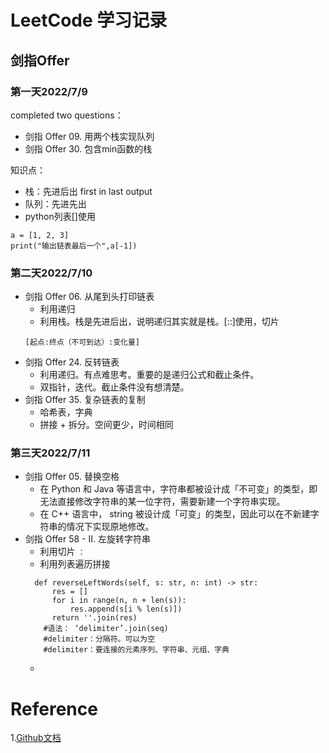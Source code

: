 # LeetCode 学习记录
## 剑指Offer
### 第一天2022/7/9
completed two questions：
- 剑指 Offer 09. 用两个栈实现队列
- 剑指 Offer 30. 包含min函数的栈

知识点：
- 栈：先进后出 first in last output  
- 队列：先进先出
- python列表[]使用
```
a = [1, 2, 3]
print("输出链表最后一个",a[-1])
```

### 第二天2022/7/10
- 剑指 Offer 06. 从尾到头打印链表
  - 利用递归
  - 利用栈。栈是先进后出，说明递归其实就是栈。[::]使用，切片
  ```
  [起点:终点（不可到达）:变化量]
  ```
- 剑指 Offer 24. 反转链表
  - 利用递归。有点难思考。重要的是递归公式和截止条件。
  - 双指针，迭代。截止条件没有想清楚。
- 剑指 Offer 35. 复杂链表的复制
  - 哈希表，字典
  - 拼接 + 拆分。空间更少，时间相同

### 第三天2022/7/11
- 剑指 Offer 05. 替换空格
  - 在 Python 和 Java 等语言中，字符串都被设计成「不可变」的类型，即无法直接修改字符串的某一位字符，需要新建一个字符串实现。
  - 在 C++ 语言中， string 被设计成「可变」的类型，因此可以在不新建字符串的情况下实现原地修改。   
- 剑指 Offer 58 - II. 左旋转字符串
  - 利用切片 `：`
  - 利用列表遍历拼接
  ```class Solution:
    def reverseLeftWords(self, s: str, n: int) -> str:
        res = []
        for i in range(n, n + len(s)):
            res.append(s[i % len(s)])
        return ''.join(res)
      #语法： ‘delimiter’.join(seq)
      #delimiter：分隔符。可以为空
      #delimiter：要连接的元素序列、字符串、元组、字典
  ```
  - 

# Reference
1.[Github文档](https://docs.github.com/cn/get-started/writing-on-github/getting-started-with-writing-and-formatting-on-github/basic-writing-and-formatting-syntax)
